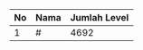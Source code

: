 | No | Nama            | Jumlah Level |
|----|-----------------|--------------|
| 1  | #    |    4692        |
